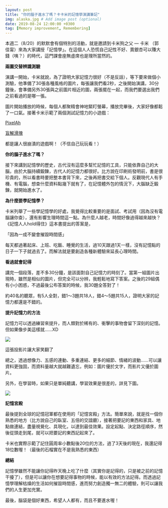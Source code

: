 ```yaml
---
layout: post
title: "你的腦子進水了嗎？卡卡米的記憶學演講筆記"
img: alaska.jpg # Add image post (optional)
date: 2019-08-24 12:00:00 +0300
tag: [Memory improvement, Remembering]
---
```

本週二（8/20）的默默會有個特別的活動，就是邀請到卡米狗之父 — 卡米 （郭佳甯）來為大家講授「記憶學」。在這個人人恐慌自己記性不好、賣銀杏可以賺大錢（咦？）的時代，這門課會座無虛席也是理所當然的。

**兩圖交替辨識測驗**

演講一開始，卡米就說，為了證明大家記憶力很好（不是反話），等下要來做個小測驗，他準備了30張各種風格的圖片，每張讓我們看2秒，之後開始演講，30分鐘後，會準備另外30張與之前圖片相近的圖，兩張擺在一起，而我們要選出我們之前看過的是哪一張。

圖片開始播放的時候，每個人都聚精會神地緊盯螢幕，播放完畢後，大家好像都鬆了一口氣。接著卡米示範了兩個測試記憶力的小遊戲：

[PixelAh](https://etrex.tw/flash/Pixel%20Ah/PixelAh.html)

[盲解滑塊](https://etrex.tw/js/sliding_puzzle/SlidingPuzzle.html)

都是讓人很崩潰的遊戲啊！（不信自己玩玩看！）

**你的腦子進水了嗎？**

接下來講到記憶學的歷史，古代沒有這麼多幫忙記憶的工具，只能依靠自己的大腦，由於大腦持續鍛鍊，古代人的記憶力都很好。比方說在印刷術發明前，書是很珍貴的，所以看書時要把整本書背下來，之後再把書交給下個人。反觀現代人有手機、有電腦，想查什麼資料點幾下就有了，在記憶體外包的情況下，大腦缺乏鍛鍊，就開始進水了。

**為什麼要學記憶學？**

卡米列舉了一些學記憶學的好處，我覺得比較重要的是面試、考試用（因為沒有電腦讓你查），還有影響生理時間這一點。為什麼人越老，時間好像過得越來越快？《記憶人人hold得住》這本書提出的答案是，

「因為一成不變會摧毀時間感」

每天都過著起床、上班、吃飯、睡覺的生活，過10天跟過1天一樣，沒有記憶點的日子一下子就過去了。而解法就是要創造各種新體驗來延長心理時間。

**看過就會記得**

講完一個段落，差不多30分鐘，是該面對自己記憶力的時刻了。當第一組圖片出現時，雖然是相似的圖片，但完全可以分辨，我輕鬆地寫下答案。之後的29組偶有小小困惑，不過最後公布答案的時候，我30題全答對了！

約40名的聽眾，有5人全對，錯1～3題共18人，錯4～5題共15人，證明大家的記憶力都還是不錯的。

**提升記憶力的方法**

記憶力可以透過練習來提升，而人類對於稀有的、衝擊的事物會留下深刻的記憶。但如果像步美這樣就……XD

![](https://i.imgur.com/KQIORQk.png)

這張投影片讓大家笑翻了

總之，透過想像力、五感的連動、多重連結、更多的細節、情緒的波動……可以讓資料更強固，而資料量越大就越難遺忘，例如：圖片優於文字，而影片又優於圖片。

另外，在學習時，如果只是單純聽講，學習效果是很差的，詳見下圖。

![](https://i.imgur.com/o8nMiJ7.png)

**記憶宮殿**

最後提到全球的記憶冠軍都在使用的「記憶宮殿」方法。簡單來說，就是找一個你熟悉的地方（比方說自己的臥室、五倍的交誼廳），接著把要記的東西和家具、地點做連結，盡量視覺化、具現化，以達到最佳效果。設定起點、決定路徑順序，然後從頭走到尾，就可以把要記的東西記起來了。

卡米也實際示範了記住圓周率小數點後20位的方法，過了3天後的現在，我還記得18位數喔！（最後的石榴實在不是我熟悉的東西）

**總結**

記憶學雖然不能讓你記得昨天晚上吃了什麼（其實你是記得的，只是被之前的記憶干擾了），但是可以讓你在想要記得事物的時候，能以有效的方法記得。而透過記憶學理解枯燥的生活如何摧毀時間感，進而努力創造獨一無二的體驗，則可以讓我們的人生更加充實。

最後，腦袋是個好東西，希望人人都有，而且不要進水喔！